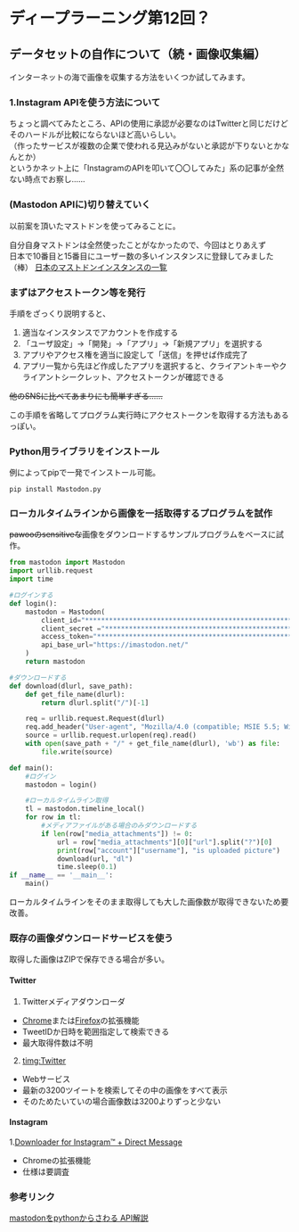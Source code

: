 # ディープラーニング第12回？

## データセットの自作について（続・画像収集編）

インターネットの海で画像を収集する方法をいくつか試してみます。

### 1.Instagram APIを使う方法について

ちょっと調べてみたところ、APIの使用に承認が必要なのはTwitterと同じだけど  
そのハードルが比較にならないほど高いらしい。  
（作ったサービスが複数の企業で使われる見込みがないと承認が下りないとかなんとか）  
というかネット上に「InstagramのAPIを叩いて〇〇してみた」系の記事が全然ない時点でお察し……

### (Mastodon APIに)切り替えていく

以前案を頂いたマストドンを使ってみることに。

自分自身マストドンは全然使ったことがなかったので、今回はとりあえず  
日本で10番目と15番目にユーザー数の多いインスタンスに登録してみました（棒）
[日本のマストドンインスタンスの一覧](https://k52.org/mastodon/)

### まずはアクセストークン等を発行

手順をざっくり説明すると、

1. 適当なインスタンスでアカウントを作成する
2. 「ユーザ設定」→「開発」→「アプリ」→「新規アプリ」を選択する
3. アプリやアクセス権を適当に設定して「送信」を押せば作成完了
4. アプリ一覧から先ほど作成したアプリを選択すると、クライアントキーやクライアントシークレット、アクセストークンが確認できる

~~他のSNSに比べてあまりにも簡単すぎる……~~

この手順を省略してプログラム実行時にアクセストークンを取得する方法もあるっぽい。

### Python用ライブラリをインストール

例によってpipで一発でインストール可能。

```
pip install Mastodon.py
```

### ローカルタイムラインから画像を一括取得するプログラムを試作

~~pawooのsensitiveな~~画像をダウンロードするサンプルプログラムをベースに試作。

```python
from mastodon import Mastodon
import urllib.request
import time

#ログインする
def login():
    mastodon = Mastodon(
        client_id="****************************************************************",
        client_secret ="****************************************************************",
        access_token="****************************************************************",
        api_base_url="https://imastodon.net/"
    )
    return mastodon

#ダウンロードする
def download(dlurl, save_path):
    def get_file_name(dlurl):
        return dlurl.split("/")[-1]

    req = urllib.request.Request(dlurl)
    req.add_header("User-agent", "Mozilla/4.0 (compatible; MSIE 5.5; Windows NT)")
    source = urllib.request.urlopen(req).read()
    with open(save_path + "/" + get_file_name(dlurl), 'wb') as file:
        file.write(source)

def main():
    #ログイン
    mastodon = login()

    #ローカルタイムライン取得
    tl = mastodon.timeline_local()
    for row in tl:
        #メディアファイルがある場合のみダウンロードする
        if len(row["media_attachments"]) != 0:
            url = row["media_attachments"][0]["url"].split("?")[0]
            print(row["account"]["username"], "is uploaded picture")
            download(url, "dl")
            time.sleep(0.1)
if __name__ == '__main__':
    main()
```

ローカルタイムラインをそのまま取得しても大した画像数が取得できないため要改善。

### 既存の画像ダウンロードサービスを使う

取得した画像はZIPで保存できる場合が多い。

#### Twitter

1. Twitterメディアダウンローダ

- [Chrome](https://chrome.google.com/webstore/detail/twitter-media-downloader/cblpjenafgeohmnjknfhpdbdljfkndig?hl=ja)または[Firefox](https://addons.mozilla.org/ja/firefox/addon/tw-media-downloader/)の拡張機能
- TweetIDか日時を範囲指定して検索できる
- 最大取得件数は不明

2. [timg:Twitter](https://timg.azurewebsites.net/)

- Webサービス
- 最新の3200ツイートを検索してその中の画像をすべて表示
- そのためたいていの場合画像数は3200よりずっと少ない

#### Instagram

1.[Downloader for Instagram™ + Direct Message](https://chrome.google.com/webstore/detail/downloader-for-instagram/olkpikmlhoaojbbmmpejnimiglejmboe/related)

- Chromeの拡張機能
- 仕様は要調査

### 参考リンク

[mastodonをpythonからさわる API解説](https://qiita.com/code_monkey/items/e4929ef13e2a2032d467)